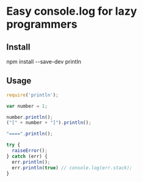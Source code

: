 # Easy console.log for lazy programmers

## Install

npm install --save-dev println

## Usage

```js
require('println');

var number = 1;

number.println();
("[" + number + "]").println();

"====".println();

try {
  raiseError();
} catch (err) {
  err.println();
  err.println(true) // console.log(err.stack);
}
```
